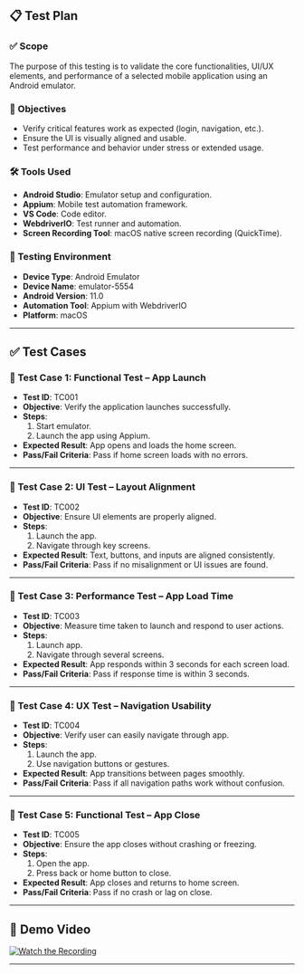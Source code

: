 ## 📋 Test Plan

### ✅ Scope
The purpose of this testing is to validate the core functionalities, UI/UX elements, and performance of a selected mobile application using an Android emulator.

### 🎯 Objectives
- Verify critical features work as expected (login, navigation, etc.).
- Ensure the UI is visually aligned and usable.
- Test performance and behavior under stress or extended usage.

### 🛠 Tools Used
- **Android Studio**: Emulator setup and configuration.
- **Appium**: Mobile test automation framework.
- **VS Code**: Code editor.
- **WebdriverIO**: Test runner and automation.
- **Screen Recording Tool**: macOS native screen recording (QuickTime).

### 🧪 Testing Environment
- **Device Type**: Android Emulator
- **Device Name**: emulator-5554
- **Android Version**: 11.0
- **Automation Tool**: Appium with WebdriverIO
- **Platform**: macOS

---

## ✅ Test Cases

### 🔹 Test Case 1: Functional Test – App Launch
- **Test ID**: TC001
- **Objective**: Verify the application launches successfully.
- **Steps**:
  1. Start emulator.
  2. Launch the app using Appium.
- **Expected Result**: App opens and loads the home screen.
- **Pass/Fail Criteria**: Pass if home screen loads with no errors.

---

### 🔹 Test Case 2: UI Test – Layout Alignment
- **Test ID**: TC002
- **Objective**: Ensure UI elements are properly aligned.
- **Steps**:
  1. Launch the app.
  2. Navigate through key screens.
- **Expected Result**: Text, buttons, and inputs are aligned consistently.
- **Pass/Fail Criteria**: Pass if no misalignment or UI issues are found.

---

### 🔹 Test Case 3: Performance Test – App Load Time
- **Test ID**: TC003
- **Objective**: Measure time taken to launch and respond to user actions.
- **Steps**:
  1. Launch app.
  2. Navigate through several screens.
- **Expected Result**: App responds within 3 seconds for each screen load.
- **Pass/Fail Criteria**: Pass if response time is within 3 seconds.

---

### 🔹 Test Case 4: UX Test – Navigation Usability
- **Test ID**: TC004
- **Objective**: Verify user can easily navigate through app.
- **Steps**:
  1. Launch the app.
  2. Use navigation buttons or gestures.
- **Expected Result**: App transitions between pages smoothly.
- **Pass/Fail Criteria**: Pass if all navigation paths work without confusion.

---

### 🔹 Test Case 5: Functional Test – App Close
- **Test ID**: TC005
- **Objective**: Ensure the app closes without crashing or freezing.
- **Steps**:
  1. Open the app.
  2. Press back or home button to close.
- **Expected Result**: App closes and returns to home screen.
- **Pass/Fail Criteria**: Pass if no crash or lag on close.

---

## 🎥 Demo Video

[![Watch the Recording](https://img.shields.io/badge/Watch-Recording-blue?logo=google-drive)](https://drive.google.com/file/d/1C0C3y6uKQmQZwDrFF2pZpExNfjxiojmL/view?usp=sharing)

---
